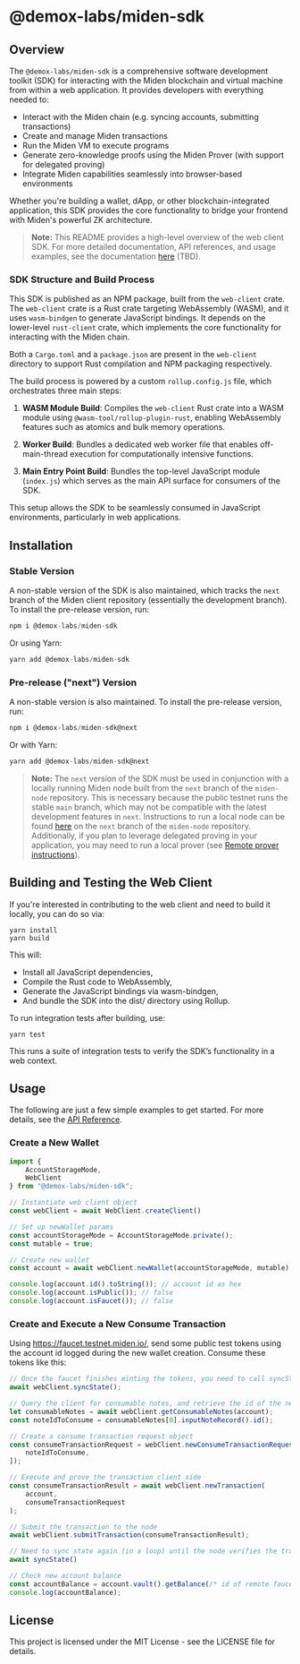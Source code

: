 # @demox-labs/miden-sdk

## Overview
The `@demox-labs/miden-sdk` is a comprehensive software development toolkit (SDK) for interacting with the Miden blockchain and virtual machine from within a web application. It provides developers with everything needed to:

* Interact with the Miden chain (e.g. syncing accounts, submitting transactions)
* Create and manage Miden transactions
* Run the Miden VM to execute programs
* Generate zero-knowledge proofs using the Miden Prover (with support for delegated proving)
* Integrate Miden capabilities seamlessly into browser-based environments

Whether you're building a wallet, dApp, or other blockchain-integrated application, this SDK provides the core functionality to bridge your frontend with Miden's powerful ZK architecture.

> **Note:** This README provides a high-level overview of the web client SDK.
For more detailed documentation, API references, and usage examples, see the documentation [here](../../docs/src/web-client) (TBD).

### SDK Structure and Build Process

This SDK is published as an NPM package, built from the `web-client` crate. The `web-client` crate is a Rust crate targeting WebAssembly (WASM), and it uses `wasm-bindgen` to generate JavaScript bindings. It depends on the lower-level `rust-client` crate, which implements the core functionality for interacting with the Miden chain.

Both a `Cargo.toml` and a `package.json` are present in the `web-client` directory to support Rust compilation and NPM packaging respectively.

The build process is powered by a custom `rollup.config.js` file, which orchestrates three main steps:

1. __WASM Module Build__: Compiles the `web-client` Rust crate into a WASM module using `@wasm-tool/rollup-plugin-rust`, enabling WebAssembly features such as atomics and bulk memory operations.

2. __Worker Build__: Bundles a dedicated web worker file that enables off-main-thread execution for computationally intensive functions.

3. __Main Entry Point Build__: Bundles the top-level JavaScript module (`index.js`) which serves as the main API surface for consumers of the SDK.

This setup allows the SDK to be seamlessly consumed in JavaScript environments, particularly in web applications.

## Installation

### Stable Version
A non-stable version of the SDK is also maintained, which tracks the `next` branch of the Miden client repository (essentially the development branch). To install the pre-release version, run:

```javascript
npm i @demox-labs/miden-sdk
```

Or using Yarn:
```javascript
yarn add @demox-labs/miden-sdk
```

### Pre-release ("next") Version
A non-stable version is also maintained. To install the pre-release version, run:

```javascript
npm i @demox-labs/miden-sdk@next
```

Or with Yarn:
```javascript
yarn add @demox-labs/miden-sdk@next
```

> **Note:** The `next` version of the SDK must be used in conjunction with a locally running Miden node built from the `next` branch of the `miden-node` repository. This is necessary because the public testnet runs the stable `main` branch, which may not be compatible with the latest development features in `next`. Instructions to run a local node can be found [here](https://github.com/0xMiden/miden-node/tree/next) on the `next` branch of the `miden-node` repository. Additionally, if you plan to leverage delegated proving in your application, you may need to run a local prover (see [Remote prover instructions](https://github.com/0xMiden/miden-node/tree/next/bin/remote-prover)).

## Building and Testing the Web Client

If you're interested in contributing to the web client and need to build it locally, you can do so via:

```
yarn install
yarn build
```

This will:
* Install all JavaScript dependencies,
* Compile the Rust code to WebAssembly,
* Generate the JavaScript bindings via wasm-bindgen,
* And bundle the SDK into the dist/ directory using Rollup.

To run integration tests after building, use: 
```
yarn test
```

This runs a suite of integration tests to verify the SDK’s functionality in a web context.

## Usage

The following are just a few simple examples to get started. For more details, see the [API Reference](../../docs/src/web-client/api).

### Create a New Wallet

```typescript
import { 
    AccountStorageMode,
    WebClient
} from "@demox-labs/miden-sdk";

// Instantiate web client object
const webClient = await WebClient.createClient()

// Set up newWallet params
const accountStorageMode = AccountStorageMode.private();
const mutable = true;

// Create new wallet
const account = await webClient.newWallet(accountStorageMode, mutable);

console.log(account.id().toString()); // account id as hex
console.log(account.isPublic()); // false
console.log(account.isFaucet()); // false
```

### Create and Execute a New Consume Transaction

Using https://faucet.testnet.miden.io/, send some public test tokens using the account id logged during the new wallet creation. Consume these tokens like this:

```typescript
// Once the faucet finishes minting the tokens, you need to call syncState() so the client knows there is a note available to be consumed. In an actual application, this may need to be in a loop to constantly discover claimable notes.
await webClient.syncState();

// Query the client for consumable notes, and retrieve the id of the new note to be consumed
let consumableNotes = await webClient.getConsumableNotes(account);
const noteIdToConsume = consumableNotes[0].inputNoteRecord().id();

// Create a consume transaction request object
const consumeTransactionRequest = webClient.newConsumeTransactionRequest([
    noteIdToConsume,
]);

// Execute and prove the transaction client side
const consumeTransactionResult = await webClient.newTransaction(
    account,
    consumeTransactionRequest
);

// Submit the transaction to the node
await webClient.submitTransaction(consumeTransactionResult);

// Need to sync state again (in a loop) until the node verifies the transaction
await syncState()

// Check new account balance
const accountBalance = account.vault().getBalance(/* id of remote faucet */).toString();
console.log(accountBalance);
```

## License

This project is licensed under the MIT License - see the LICENSE file for details.
